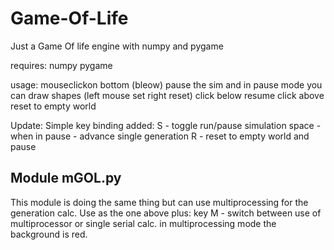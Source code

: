 # Game-Of-Life
Just a Game Of life engine with numpy and pygame

requires:
numpy
pygame

usage:
mouseclickon bottom (bleow) pause the sim and in pause mode you can draw shapes (left mouse set right reset)
click below resume
click above reset to empty world

Update:
Simple key binding added:
S - toggle run/pause simulation
space - when in pause - advance single generation
R - reset to empty world and pause 

## Module mGOL.py 
This module is doing the same thing but can use multiprocessing for the generation calc.
Use as the one above plus:
key M - switch between use of multiprocessor or single serial calc.
in multiprocessing mode the background is red.


